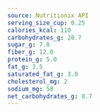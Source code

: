 ```yaml
---
source: Nutritionix API
serving_size_cup: 0.25
calories_kcal: 110
carbohydrates_g: 20.7
sugar_g: 7.8
fiber_g: 12.0
protein_g: 5.0
fat_g: 3.5
saturated_fat_g: 3.0
cholesterol_mg: 2
sodium_mg: 58
net_carbohydrates_g: 8.7
---
```


